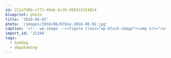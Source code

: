 ```yaml
---
id: 211a7d6b-cf71-49ab-bc36-d50315154024
blueprint: photo
title: '2016-06-02'
photo: '/images/2016/06/87b1e-2016-06-02.jpg'
caption: '<!-- wp:image --><figure class="wp-block-image"><img src="/assets/images/2016/06/87b1e-2016-06-02.jpg" /></figure><!-- /wp:image --><!-- wp:paragraph --><p>"While you were gone the garbage attacked me! But don''t worry, I handled it. You''re welcome" #baddog #dogshaming</p><!-- /wp:paragraph -->'
import_id: '21284'
tags:
  - baddog
  - dogshaming
---
```

